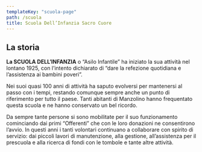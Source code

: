 ```yaml
---
templateKey: "scuola-page"
path: /scuola
title: Scuola Dell’Infanzia Sacro Cuore
---
```


## La storia

**La SCUOLA DELL’INFANZIA** o “Asilo Infantile” ha iniziato la sua attività nel lontano 1925, con l’intento dichiarato di “dare la refezione quotidiana e l’assistenza ai bambini poveri”.

Nei suoi quasi 100 anni di attività ha saputo evolversi per mantenersi al passo con i tempi, restando comunque sempre anche un punto di riferimento per tutto il paese. Tanti abitanti di Manzolino hanno frequentato questa scuola e ne hanno conservato un bel ricordo.

Da sempre tante persone si sono mobilitate per il suo funzionamento cominciando dai primi “Offerenti” che con le loro donazioni ne consentirono l’avvio. In questi anni i tanti volontari continuano a collaborare con spirito di servizio: dai piccoli lavori di manutenzione, alla gestione, all’assistenza per il prescuola e alla ricerca di fondi con le tombole e tante altre attività.
